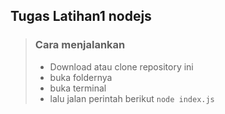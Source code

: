 ## Tugas Latihan1 nodejs

> ### Cara menjalankan
>
> - Download atau clone repository ini
> - buka foldernya
> - buka terminal
> - lalu jalan perintah berikut `node index.js`
